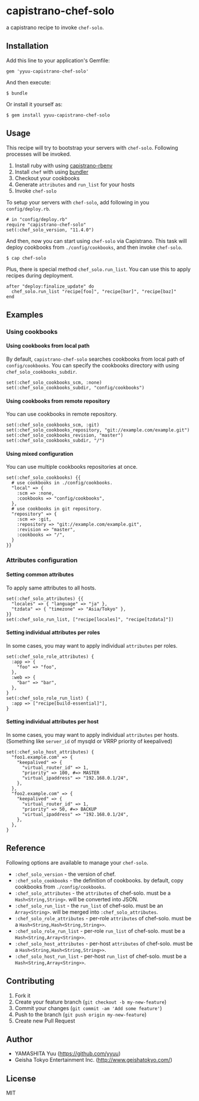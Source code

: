 # capistrano-chef-solo

a capistrano recipe to invoke `chef-solo`.

## Installation

Add this line to your application's Gemfile:

    gem 'yyuu-capistrano-chef-solo'

And then execute:

    $ bundle

Or install it yourself as:

    $ gem install yyuu-capistrano-chef-solo

## Usage

This recipe will try to bootstrap your servers with `chef-solo`. Following processes will be invoked.

1. Install ruby with using [capistrano-rbenv](https://github.com/yyuu/capistrano-rbenv)
2. Install `chef` with using [bundler](http://gembundler.com)
3. Checkout your cookbooks
4. Generate `attributes` and `run_list` for your hosts
5. Invoke `chef-solo`

To setup your servers with `chef-solo`, add following in you `config/deploy.rb`.

    # in "config/deploy.rb"
    require "capistrano-chef-solo"
    set(:chef_solo_version, "11.4.0")

And then, now you can start using `chef-solo` via Capistrano.
This task will deploy cookbooks from `./config/cookbooks`, and then invoke `chef-solo`.

    $ cap chef-solo

Plus, there is special method `chef_solo.run_list`. You can use this to apply recipes during deployment.

    after "deploy:finalize_update" do
      chef_solo.run_list "recipe[foo]", "recipe[bar]", "recipe[baz]"
    end


## Examples

### Using cookbooks

#### Using cookbooks from local path

By default, `capistrano-chef-solo` searches cookbooks from local path of `config/cookbooks`.
You can specify the cookbooks directory with using `chef_solo_cookbooks_subdir`.

    set(:chef_solo_cookbooks_scm, :none)
    set(:chef_solo_cookbooks_subdir, "config/cookbooks")

#### Using cookbooks from remote repository

You can use cookbooks in remote repository.

    set(:chef_solo_cookbooks_scm, :git)
    set(:chef_solo_cookbooks_repository, "git://example.com/example.git")
    set(:chef_solo_cookbooks_revision, "master")
    set(:chef_solo_cookbooks_subdir, "/")

#### Using mixed configuration

You can use multiple cookbooks repositories at once.

    set(:chef_solo_cookbooks) {{
      # use cookbooks in ./config/cookbooks.
      "local" => {
        :scm => :none,
        :cookbooks => "config/cookbooks",
      },
      # use cookbooks in git repository.
      "repository" => {
        :scm => :git,
        :repository => "git://example.com/example.git",
        :revision => "master",
        :cookbooks => "/",
      }
    }}


### Attributes configuration

#### Setting common attributes

To apply same attributes to all hosts.

    set(:chef_solo_attributes) {{
      "locales" => { "language" => "ja" },
      "tzdata" => { "timezone" => "Asia/Tokyo" },
    }}
    set(:chef_solo_run_list, ["recipe[locales]", "recipe[tzdata]"])

#### Setting individual attributes per roles

In some cases, you may want to apply individual `attributes` per roles.

    set(:chef_solo_role_attributes) {
      :app => {
        "foo" => "foo",
      },
      :web => {
        "bar" => "bar",
      },
    }
    set(:chef_solo_role_run_list) {
      :app => ["recipe[build-essential]"],
    }

#### Setting individual attributes per host

In some cases, you may want to apply individual `attributes` per hosts.
(Something like `server_id` of mysqld or VRRP priority of keepalived)

    set(:chef_solo_host_attributes) {
      "foo1.example.com" => {
        "keepalived" => {
          "virtual_router_id" => 1,
          "priority" => 100, #=> MASTER
          "virtual_ipaddress" => "192.168.0.1/24",
        },
      },
      "foo2.example.com" => {
        "keepalived" => {
          "virtual_router_id" => 1,
          "priority" => 50, #=> BACKUP
          "virtual_ipaddress" => "192.168.0.1/24",
        },
      },
    }


## Reference

Following options are available to manage your `chef-solo`.

 * `:chef_solo_version` - the version of chef.
 * `:chef_solo_cookbooks` - the definition of cookbooks. by default, copy cookbooks from `./config/cookbooks`.
 * `:chef_solo_attributes` - the `attributes` of chef-solo. must be a `Hash<String,String>`. will be converted into JSON.
 * `:chef_solo_run_list` - the `run_list` of chef-solo. must be an `Array<String>`. will be merged into `:chef_solo_attributes`.
 * `:chef_solo_role_attributes` - per-role `attributes` of chef-solo. must be a `Hash<String,Hash<String,String>>`.
 * `:chef_solo_role_run_list` - per-role `run_list` of chef-solo. must be a `Hash<String,Array<String>>`.
 * `:chef_solo_host_attributes` - per-host `attributes` of chef-solo. must be a `Hash<String,Hash<String,String>>`.
 * `:chef_solo_host_run_list` - per-host `run_list` of chef-solo. must be a `Hash<String,Array<String>>`.

## Contributing

1. Fork it
2. Create your feature branch (`git checkout -b my-new-feature`)
3. Commit your changes (`git commit -am 'Add some feature'`)
4. Push to the branch (`git push origin my-new-feature`)
5. Create new Pull Request

## Author

- YAMASHITA Yuu (https://github.com/yyuu)
- Geisha Tokyo Entertainment Inc. (http://www.geishatokyo.com/)

## License

MIT
